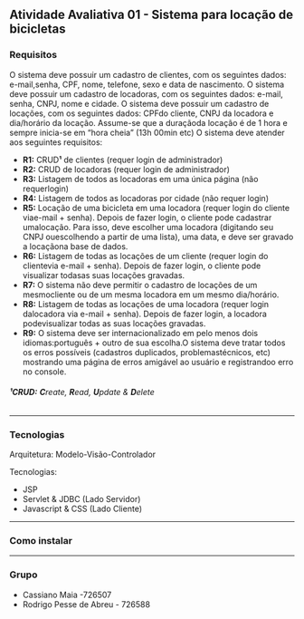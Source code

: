 ## Atividade Avaliativa 01 - Sistema para locação de bicicletas 
### Requisitos
O sistema deve possuir um cadastro de clientes, com os seguintes dados: e-mail,senha, CPF,  nome, telefone,  sexo e data de nascimento.
O sistema deve possuir um cadastro de locadoras, com os seguintes dados: e-mail, senha, CNPJ,  nome e cidade.
O sistema deve possuir um cadastro de locações, com os seguintes dados: CPFdo cliente, CNPJ da locadora e dia/horário da locação. Assume-se que a duraçãoda locação é de 1 hora e sempre inicia-se em “hora cheia” (13h 00min etc)
O sistema deve atender aos seguintes requisitos:
- **R1:** CRUD**¹** de clientes (requer login de administrador)
- **R2:** CRUD de locadoras (requer login de administrador)
- **R3:** Listagem de todos as locadoras em uma única página (não requerlogin)
- **R4:** Listagem de todos as locadoras por cidade (não requer login)
- **R5:** Locação de uma bicicleta em uma locadora (requer login do cliente viae-mail + senha). Depois de fazer login, o cliente pode cadastrar umalocação. Para isso, deve escolher uma locadora (digitando seu CNPJ ouescolhendo a partir de uma lista), uma data, e deve ser gravado a locaçãona base de dados.
- **R6:** Listagem de todas as locações de um cliente (requer login do clientevia e-mail + senha). Depois de fazer login, o cliente pode visualizar todasas suas locações gravadas.
- **R7:** O sistema não deve permitir o cadastro de locações de um mesmocliente ou de um mesma locadora em um mesmo dia/horário.
- **R8:** Listagem de todas as locações de uma locadora (requer login dalocadora via e-mail + senha). Depois de fazer login, a locadora podevisualizar todas as suas locações gravadas.
- **R9:** O sistema deve ser internacionalizado em pelo menos dois idiomas:português + outro de sua escolha.O sistema deve tratar todos os erros possíveis (cadastros duplicados, problemastécnicos, etc) mostrando uma página de erros amigável ao usuário e registrandoo erro no console.

###### **¹CRUD:** **C**reate, **R**ead, **U**pdate & **D**elete
---------------------------------------------
### Tecnologias
Arquitetura: Modelo-Visão-Controlador

Tecnologias: 
- JSP
- Servlet & JDBC (Lado Servidor) 
- Javascript & CSS (Lado Cliente)
---------------------------------------------
### Como instalar

---------------------------------------------
### Grupo
- Cassiano Maia -726507
- Rodrigo Pesse de Abreu - 726588



